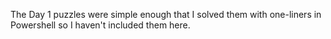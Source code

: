 The Day 1 puzzles were simple enough that I solved them with one-liners in Powershell so I haven't included them here.
